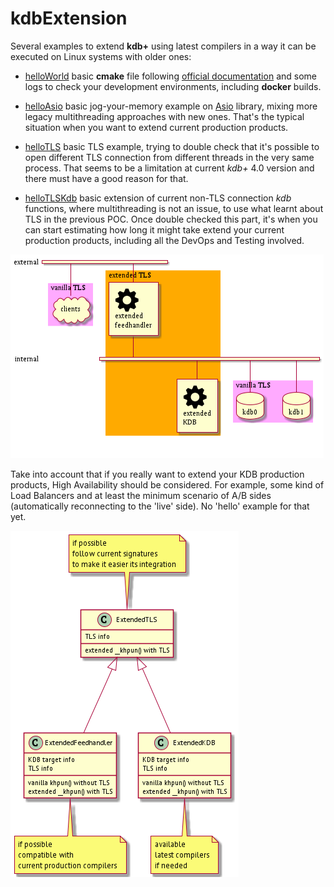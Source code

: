 # kdbExtension

Several examples to extend **kdb+** using latest compilers in a way it can be executed on Linux systems with older ones: 

- [helloWorld](helloWorld/) basic **cmake** file following [official documentation](https://code.kx.com/q/interfaces/using-c-functions) and some logs to check your development environments, including **docker** builds.

- [helloAsio](helloAsio/) basic jog-your-memory example on [Asio](https://think-async.com/Asio) library, mixing more legacy multithreading approaches with new ones. That's the typical situation when you want to extend current production products.

- [helloTLS](helloTLS/) basic TLS example, trying to double check that it's possible to open different TLS connection from different threads in the very same process. That seems to be a limitation at current *kdb+* 4.0 version and there must have a good reason for that.

- [helloTLSKdb](helloTLSKdb/) basic extension of current non-TLS connection *kdb* functions, where multithreading is not an issue, to use what learnt about TLS in the previous POC. Once double checked this part, it's when you can start estimating how long it might take extend your current production products, including all the DevOps and Testing involved.

![diagram](images/diagram.png)

Take into account that if you really want to extend your KDB production products, High Availability should be considered. For example, some kind of Load Balancers and at least the minimum scenario of A/B sides (automatically reconnecting to the 'live' side). No 'hello' example for that yet.

![code](images/code.png)
